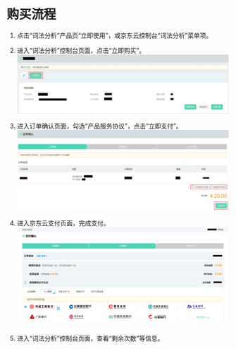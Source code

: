 # 购买流程



1.	点击“词法分析”产品页“立即使用”，或京东云控制台“词法分析”菜单项。


2.	进入“词法分析”控制台页面，点击“立即购买”。
 ![1.png](../../../../image/AI-and-Machine-Learning/share-picture/1.png)

3.	进入订单确认页面，勾选“产品服务协议”，点击“立即支付”。
  ![2.png](../../../../image/AI-and-Machine-Learning/share-picture/2.png)

4.	进入京东云支付页面，完成支付。
  ![3.png](../../../../image/AI-and-Machine-Learning/share-picture/3.png)

5.	进入“词法分析”控制台页面，查看“剩余次数”等信息。

